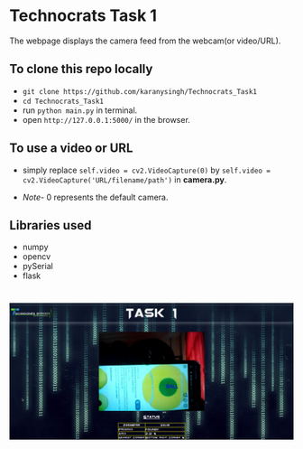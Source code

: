 # Technocrats Task 1
The webpage displays the camera feed from the webcam(or video/URL).

## To clone this repo locally
* `git clone https://github.com/karanysingh/Technocrats_Task1`
* `cd Technocrats_Task1` 
* run `python main.py` in terminal.
* open `http://127.0.0.1:5000/` in the browser.

## To use a video or URL 
* simply replace `self.video = cv2.VideoCapture(0)` by 
`self.video = cv2.VideoCapture('URL/filename/path')` in **camera.py**.

* _Note_- 0 represents the default camera.
## Libraries used
* numpy
* opencv
* pySerial
* flask
#
![Screenshot](/templates/screenshot.png)

